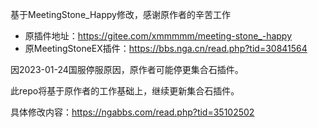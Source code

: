 基于MeetingStone_Happy修改，感谢原作者的辛苦工作

* 原插件地址：https://gitee.com/xmmmmm/meeting-stone_-happy
* 原MeetingStoneEX插件：https://bbs.nga.cn/read.php?tid=30841564

因2023-01-24国服停服原因，原作者可能停更集合石插件。

此repo将基于原作者的工作基础上，继续更新集合石插件。

具体修改内容：https://ngabbs.com/read.php?tid=35102502